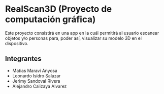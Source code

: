 # RealScan3D (Proyecto de computación gráfica)
Este proyecto consistirá en una app en la cuál permitirá al usuario escanear objetos y/o personas para, poder así, visualizar su modelo 3D en el dispositivo.

## Integrantes
- Matias Maravi Anyosa
- Leonardo Isidro Salazar
- Jerimy Sandoval Rivera
- Alejandro Calizaya Alvarez
